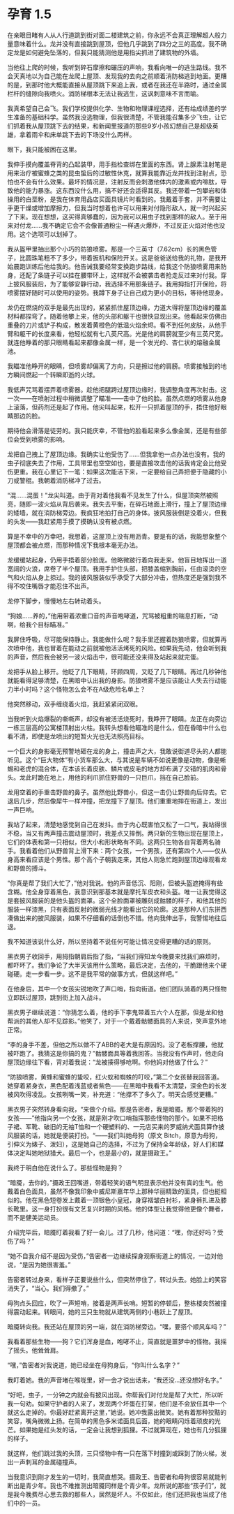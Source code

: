 # 孕育 1.5

在亲眼目睹有人从人行道跳到街对面二楼建筑之前，你永远不会真正理解超人般力量意味着什么。龙并没有直接跳到屋顶，但他几乎跳到了四分之三的高度。我不确定龙是如何避免坠落的，但我只能猜测他是用指尖抓进了建筑物的外墙。

当他往上爬的时候，我听到碎石摩擦和碾压的声响，我看向唯一的逃生路线。我不会天真地以为自己能在龙爬上屋顶、发现我的去向之前顺着消防梯逃到地面。更糟的是，到那时他大概能直接从屋顶跳下来追上我，或者在我还在半路时，通过金属栏杆的缝隙向我喷火。消防梯根本无法让我逃生，这讽刺意味不言而喻。

我真希望自己会飞。我们学校提供化学、生物和物理课程选择，还有给成绩差的学生准备的基础科学。虽然我没选物理，但我很清楚，不管我能召集多少飞虫，让它们抓着我从屋顶跳下去的结果，和新闻里报道的那些9岁小孩幻想自己是超级英雄，拿着雨伞和床单跳下去的下场没什么两样。

眼下，我只能被困在这里。

我伸手摸向覆盖脊背的凸起装甲，用手指检查绑在里面的东西。肾上腺素注射笔是用来治疗被蜜蜂之类的昆虫蛰后的过敏性休克，就算我能靠近龙并找到注射点，恐怕也不会有什么效果。最坏的情况是，注射反而会刺激他体内的激素或内啡肽，导致他的能力暴涨。这东西没什么用，搞不好还会适得其反。我还带着一包攀岩和体操用的白垩粉，是我在体育用品店买面具镜片时看到的。我戴着手套，并不需要让手更干燥或增加摩擦力，但我当时想着也许可以用来对付隐形敌人，就一时兴起买了下来。现在想想，这买得真够蠢的，因为我可以用虫子找到那样的敌人。至于用来对付龙……我不确定它会不会像普通粉尘一样遇火爆炸，不过反正火焰对他也没用。这个选项可以划掉了。

我从盔甲里抽出那个小巧的防狼喷雾。那是一个三英寸（7.62cm）长的黑色管子，比圆珠笔粗不了多少，带着扳机和保险开关。这是爸爸送给我的礼物，是我开始晨跑训练后他给我的。他告诫我要经常变换跑步路线，给我这个防狼喷雾用来防身，还配了条链子可以挂在腰带环上，这样就不会被袭击者抢走反过来对付我。穿上披风服装后，为了能够安静行动，我选择不用那条链子。我用拇指打开保险，将喷雾摆好随时可以使用的姿势。我蹲下身子让自己成为更小的目标，等待他现身。

龙仍在燃烧的双手是最先出现的，紧紧抓住屋顶边缘，力道大得将屋顶边缘的覆盖材料都捏弯了。随着他攀上来，他的头部和躯干也很快显现出来。他看起来仿佛由重叠的刀片或铲子构成，散发着黄橙色的低温火焰余烬。看不到任何皮肤，从他手臂和躯干的长度来看，他轻松就有七八英尺高。光是他的肩膀就至少有三英尺宽。就连他睁着的那只眼睛看起来都像金属一样，是一个发光的、杏仁状的熔融金属池。

我瞄准他睁开的眼睛，但喷雾却偏离了方向，只是擦过他的肩膀。喷雾接触到的地方瞬间燃起一个转瞬即逝的火球。

我低声咒骂着摆弄着喷雾器。趁他把腿跨过屋顶边缘时，我调整角度再次射击。这一次——在喷射过程中稍微调整了瞄准——击中了他的脸。虽然点燃的喷雾从他身上滚落，但药剂还是起了作用。他尖叫起来，松开一只抓着屋顶的手，捂住他好眼睛那边的脸。

期待他会滑落是徒劳的。我只能庆幸，不管他的脸看起来多么像金属，还是有些部位会受到喷雾的影响。

龙把自己拽上了屋顶边缘。我确实让他受伤了……但我拿他一点办法也没有。我的虫子彻底失去了作用，工具带里也空空如也，要是直接攻击他的话我肯定会比他受伤更重。我在心里记下一笔：如果这次能活下来，一定要给自己弄把便于隐藏的小刀或警棍。我朝着消防梯冲了过去。

“混……混蛋！”龙尖叫道。由于背对着他我看不见发生了什么，但屋顶突然被照亮，随即一波火焰从背后袭来。我失去平衡，在碎石地面上滑行，撞上了屋顶边缘的矮墙，就在消防梯旁边。我疯狂地拍打自己的身体。披风服装倒是没着火，但我的头发——我赶紧用手摸了摸确认没有被点燃。

算是不幸中的万幸吧，我想着，这屋顶上没有用沥青。要是有的话，我能想象整个屋顶都会被点燃，而那种情况下我根本毫无办法。

龙缓缓站起身，仍用手捂着部分脸庞。他略微跛行着向我走来。他盲目地挥出一道宽阔的火浪，席卷了半个屋顶。我用手护住头部，把膝盖缩到胸前，任由滚烫的空气和火焰从身上掠过。我的披风服装似乎承受了大部分冲击，但热度还是强到我不得不咬住嘴唇才能忍住不出声。

龙停下脚步，慢慢地左右转动着头。

“狗娘……养的，”他用带着浓重口音的声音咆哮道，咒骂被粗重的喘息打断，“动啊，给我个目标瞄准。”

我屏住呼吸，尽可能保持静止。我能做什么呢？我手里还握着防狼喷雾，但就算再次喷中他，我也冒着在能动之前就被他活活烤死的风险。如果我先动，他会听到我的声音，然后我会被另一波火焰击中，很可能还没来得及站起来就完蛋。

龙把手从脸上移开。他眨了几下眼睛，环顾四周，又眨了几下眼睛。再过几秒钟他就能看得足够清楚，在黑暗中认出我的身影。防狼喷雾不是应该能让人失去行动能力半小时吗？这个怪物怎么会不在A级危险名单上？

他突然移动，双手缠绕着火焰，我赶紧紧闭双眼。

当我听到火焰爆裂的嘶嘶声，却没有被活活烧死时，我睁开了眼睛。龙正在向旁边一栋三层高的公寓楼顶射出火柱。我转头想看他瞄准的是什么，但在昏暗中什么也看不清，即使是龙喷出的短暂火光也无法照亮目标。

一个巨大的身影毫无预警地砸在龙的身上，撞击声之大，我敢说街道尽头的人都能听见。这个“巨大物体”有小货车那么大，与其说是车辆不如说更像是动物，像是蜥蜴和老虎的混合体，在本该长着皮肤、鳞片或皮毛的地方却布满了交错的肌肉和骨头。龙此时跪在地上，用他的利爪抓住野兽的一只巨爪，挡在自己脸前。

龙用空着的手重击野兽的鼻子。虽然他比野兽小，但这一击仍让野兽向后仰去。它退后几步，然后像犀牛一样冲撞，把龙撞下了屋顶。他们重重地摔在街道上，发出一声巨响。

我站了起来，清楚地感觉到自己在发抖。由于内心既害怕又松了一口气，我站得很不稳，当又有两声撞击震动屋顶时，我差点又摔倒。两只新的生物出现在屋顶上，它们的体表和第一只相似，但大小和形状略有不同。这两只生物各自背着两名骑手。我看着他们从野兽背上滑下来：两个女孩，一个男孩，还有第四个人——仅从身高来看应该是个男性。那个高个子朝我走来，其他人则急忙跑到屋顶边缘观看龙和野兽的搏斗。

“你真是帮了我们大忙了，”他对我说。他的声音低沉、阳刚，但被头盔遮掩得有些含糊。他全身穿着黑色，我意识到那基本就是摩托车皮衣和头盔。唯一让我觉得这是套披风服装的是他头盔的面罩。这个全脸面罩被雕刻成骷髅的样子，和他其他的服装一样漆黑，只有表面反射的微弱光线才能看出它的轮廓。这是那种人们东拼西凑做出来的披风服装，如果不仔细看的话倒也不错。他向我伸出手，我警惕地往后退。

我不知道该说什么好，所以坚持着不说任何可能让情况变得更糟的话的原则。

黑衣男子收回手，用拇指朝肩后指了指，“当我们得知龙今晚要来找我们麻烦时，都吓坏了。我们争论了大半天该用什么策略，最后决定，去他的，干脆跟他来个硬碰硬。走一步看一步。这不是我平常的做事方式，但就这样吧。”

在他身后，其中一个女孩尖锐地吹了声口哨，指向街道。他们团队骑着的两只怪物立即跃过屋顶，跳到街上加入战斗。

黑衣男子继续说道：“你猜怎么着，他的手下李鬼带着五六个人在那，但是龙和他帮派的其他人却不见踪影。”他笑了，对于一个戴着骷髅面具的人来说，笑声意外地正常。

“李的身手不差，但他之所以做不了ABB的老大是有原因的。没了老板撑腰，他就被吓跑了。我猜这是你搞的鬼？”骷髅面具等着我回答。当我没有作声时，他走向屋顶边缘往下看，背对着我说：“龙被揍得够呛啊。你他妈对他做了什么？”

“防狼喷雾，黄蜂和蜜蜂的蛰咬，红火蚁和蜘蛛的叮咬，”第二个女孩替我回答道。她穿着紧身衣，黑色配着浅蓝或者紫色——在黑暗中我看不太清楚，深金色的长发被风吹得凌乱。女孩咧嘴一笑，补充道：“他撑不了多久了。明天会感觉更糟。”

黑衣男子突然转身看向我，“来做个介绍。那是告密者，我是暗魇。那个带着狗的女孩——”他指向另一个女孩，就是刚才吹口哨指挥那些怪物的那个。如果不把格子裙、军靴、破旧的无袖T恤和一个硬塑料的、一元店买来的罗威纳犬面具算作披风服装的话，她就是便装打扮。“——我们叫她母狗（原文 Bitch，原意为母狗，引伸义为婊子、泼妇），这是她自己的选择，不过为了保持全年龄级，好人们和媒体决定叫她地狱猎犬。最后一个，也是最小的，就是摄政王。”

我终于明白他在说什么了。那些怪物是狗？

“暗魇，去你的。”摄政王回嘴道，带着轻笑的语气明显表示他并没有真的生气。他戴着白色面具，虽然不像我印象中威尼斯嘉年华上那种华丽精致的面具，但也挺相似的。他在黑色短卷发上戴着一顶银色小皇冠，身穿褶皱白衬衫，紧身裤扎进及膝长靴里。这一身打扮很有文艺复兴时期的风格。他的体型让我觉得他更像个舞者，而不是健美运动员。

介绍完毕后，暗魇盯着我看了好一会儿。过了几秒，他问道：“嘿，你还好吗？受伤了吗？”

“她不自我介绍不是因为受伤，”告密者一边继续探身观察街道上的情况，一边对他说，“是因为她很害羞。”

告密者转过身来，看样子正要说些什么，但突然停住了，转过头去。她脸上的笑容消失了，“当心。我们得撤了。”

母狗点头回应，吹了一声短哨，接着是两声长哨。短暂的停顿后，整栋楼突然被撞得震动起来。转眼间，她的三只生物就从建筑两侧的小巷跃上了屋顶。

暗魇转向我。我还站在屋顶的另一端，就在消防梯旁边。“嘿，要搭个顺风车吗？”

我看着那些生物——狗？它们浑身是血，咆哮不止，简直就是噩梦中的怪物。我摇了摇头。他耸耸肩。

“嘿，”告密者对我说道，她已经坐在母狗身后，“你叫什么名字？”

我盯着她。我的声音堵在喉咙里，好一会才说出话来，“我还没...还没想好名字。”

“好吧，虫子，一分钟之内就会有披风出现。你帮我们对付龙是帮了大忙，所以听我一句劝。如果守护者的人来了，发现两个坏蛋在打架，他们是不会放任其中一个就这么走掉的。你最好赶紧离开这里，”她说。她冲我露出微笑。她有着那种狡黠的笑容，嘴角微微上扬。在简单的黑色多米诺面具后面，她的眼睛闪烁着顽皮的光芒。如果她是红头发的话，一定会让我想到狐狸。不过就算现在，她也有几分狐狸的样子。

就这样，他们跳过我的头顶，三只怪物中有一只在落下时撞到或踩到了防火梯，发出一声刺耳的金属碰撞声。

当我意识到刚才发生的一切时，我简直想哭。摄政王、告密者和母狗很容易就能判断出是青少年。我也不难推测出暗魇同样是个青少年。龙所说的那些“孩子们”，就是我今晚费尽心思去救的那些人，居然是坏人。不仅如此，他们还把我也当成了他们中的一员。
